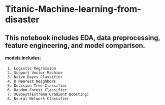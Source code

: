 # Titanic-Machine-learning-from-disaster
## This notebook includes EDA, data preprocessing, feature engineering, and model comparison.
#### models includes: 
     1. Logistic Regression
     2. Support Vector Machine
     3. Naive Bayes Classifier
     4. K Nearest Neighbors
     5. Decision Tree Classifier
     6. Random Forest Classifier
     7. XGBoost(Extreme Gradient Boosting)
     8. Neural Network Classifier
